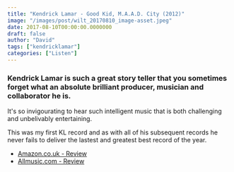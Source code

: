 ```yaml
---
title: "Kendrick Lamar - Good Kid, M.A.A.D. City (2012)"
image: "/images/post/wilt_20170810_image-asset.jpeg"
date: 2017-08-10T00:00:00.0000000
draft: false
author: "David"
tags: ["kendricklamar"]
categories: ["Listen"]
---
```

### Kendrick Lamar is such a great story teller that you sometimes forget what an absolute brilliant producer, musician and collaborator he is.

 It's so invigourating to hear such intelligent music that is both challenging and unbelivably entertaining. 

 This was my first KL record and as with all of his subsequent records he never fails to deliver the lastest and greatest best record of the year. 

-  [Amazon.co.uk - Review](https://www.amazon.co.uk/d/tn0/good-kid-m-d-city-Kendrick-Lamar/B00D3LOJ6O/ref=sr_1_1?s=music&amp;ie=UTF8&amp;qid=1502351469&amp;sr=1-1&amp;keywords=kendrick+lamar+good+kid+m.a.a.d+city)
-  [Allmusic.com - Review](http://www.allmusic.com/album/good-kid-maad-city-mw0002421248)